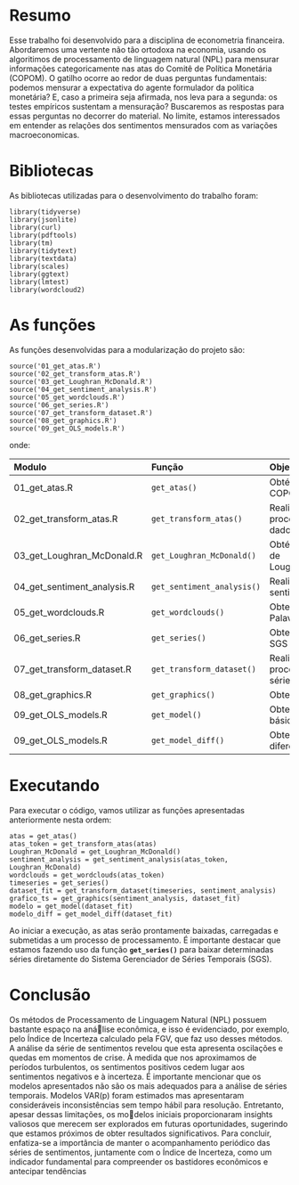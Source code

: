 # Resumo

Esse trabalho foi desenvolvido para a disciplina de econometria financeira. Abordaremos uma
vertente não tão ortodoxa na economia, usando os algoritimos de processamento de linguagem natural (NPL) para mensurar informações categoricamente nas atas do Comitê de Política
Monetária (COPOM). O gatilho ocorre ao redor de duas perguntas fundamentais: podemos
mensurar a expectativa do agente formulador da política monetária? E, caso a primeira seja
afirmada, nos leva para a segunda: os testes empíricos sustentam a mensuração? Buscaremos
as respostas para essas perguntas no decorrer do material. No limite, estamos interessados em
entender as relações dos sentimentos mensurados com as variações macroeconomicas.


# Bibliotecas

As bibliotecas utilizadas para o desenvolvimento do trabalho foram:

```{r, warning=FALSE, error=FALSE, message=FALSE}
library(tidyverse)
library(jsonlite)
library(curl)
library(pdftools)
library(tm)
library(tidytext)
library(textdata)
library(scales)
library(ggtext)
library(lmtest)
library(wordcloud2)
```
# As funções

As funções desenvolvidas para a modularização do projeto são:

```{r, warning=FALSE, error=FALSE, message=FALSE}
source('01_get_atas.R')
source('02_get_transform_atas.R')
source('03_get_Loughran_McDonald.R')
source('04_get_sentiment_analysis.R')
source('05_get_wordclouds.R')
source('06_get_series.R')
source('07_get_transform_dataset.R')
source('08_get_graphics.R')
source('09_get_OLS_models.R')
```

onde:

| Modulo                      | Função                     | Objetivo                                |
|:---------------------|:--------------------|:----------------------------|
| 01_get_atas.R               | `get_atas()`               | Obtém as atas do COPOM                  |
| 02_get_transform_atas.R     | `get_transform_atas()`     | Realiza o pré-processamento dos dados   |
| 03_get_Loughran_McDonald.R  | `get_Loughran_McDonald()`  | Obtém o dicionário de Loughran_McDonald |
| 04_get_sentiment_analysis.R | `get_sentiment_analysis()` | Realiza a análise de sentimentos        |
| 05_get_wordclouds.R         | `get_wordclouds()`         | Obtem as núvens de Palavras             |
| 06_get_series.R             | `get_series()`             | Obtem as séries do SGS                  |
| 07_get_transform_dataset.R  | `get_transform_dataset()`  | Realiza o pré-processamento das séries  |
| 08_get_graphics.R           | `get_graphics()`           | Obtem os gráficos                       |
| 09_get_OLS_models.R         | `get_model()`              | Obtem o modelo básico                   |
| 09_get_OLS_models.R         | `get_model_diff()`         | Obtem o modelo diferenciado             |

# Executando

Para executar o código, vamos utilizar as funções apresentadas
anteriormente nesta ordem:

```{r, warning=FALSE, error=FALSE, message=FALSE, results='hide', cache=T, fig.show='hide'}
atas = get_atas()
atas_token = get_transform_atas(atas)
Loughran_McDonald = get_Loughran_McDonald()
sentiment_analysis = get_sentiment_analysis(atas_token, Loughran_McDonald)
wordclouds = get_wordclouds(atas_token)
timeseries = get_series()
dataset_fit = get_transform_dataset(timeseries, sentiment_analysis)
grafico_ts = get_graphics(sentiment_analysis, dataset_fit)
modelo = get_model(dataset_fit)
modelo_diff = get_model_diff(dataset_fit)
```

Ao iniciar a execução, as atas serão prontamente baixadas, carregadas e
submetidas a um processo de processamento. É importante destacar que
estamos fazendo uso da função **`get_series()`** para baixar
determinadas séries diretamente do Sistema Gerenciador de Séries
Temporais (SGS).

# Conclusão

Os métodos de Processamento de Linguagem Natural (NPL) possuem bastante espaço na análise econômica, e isso é evidenciado, por exemplo, pelo Índice de Incerteza calculado pela FGV,
que faz uso desses métodos. A análise da série de sentimentos revelou que esta apresenta
oscilações e quedas em momentos de crise. À medida que nos aproximamos de períodos turbulentos, os sentimentos positivos cedem lugar aos sentimentos negativos e à incerteza.
É importante mencionar que os modelos apresentados não são os mais adequados para a análise de séries temporais. Modelos VAR(p) foram estimados mas apresentaram consideráveis
inconsistências sem tempo hábil para resolução. Entretanto, apesar dessas limitações, os modelos iniciais proporcionaram insights valiosos que merecem ser explorados em futuras oportunidades, sugerindo que estamos próximos de obter resultados significativos.
Para concluir, enfatiza-se a importância de manter o acompanhamento periódico das séries
de sentimentos, juntamente com o Índice de Incerteza, como um indicador fundamental para
compreender os bastidores econômicos e antecipar tendências
